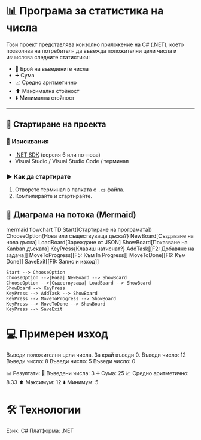 # 📊 Програма за статистика на числа

Този проект представлява конзолно приложение на C# (.NET), което позволява на потребителя да въвежда положителни цели числа и изчислява следните статистики:

- 🔢 Брой на въведените числа  
- ➕ Сума  
- 📈 Средно аритметично  
- ⬆️ Максимална стойност  
- ⬇️ Минимална стойност  

---

## 🚀 Стартиране на проекта

### 🧰 Изисквания

- [.NET SDK](https://dotnet.microsoft.com/en-us/download) (версия 6 или по-нова)
- Visual Studio / Visual Studio Code / терминал

### ▶️ Как да стартирате

1. Отворете терминал в папката с `.cs` файла.
2. Компилирайте и стартирайте.
   
## 🔄 Диаграма на потока (Mermaid)

mermaid
flowchart TD
    Start([Стартиране на програмата])
    ChooseOption{Нова или съществуваща дъска?}
    NewBoard[Създаване на нова дъска]
    LoadBoard[Зареждане от JSON]
    ShowBoard[Показване на Kanban дъската]
    KeyPress{Клавиш натиснат?}
    AddTask[[F2: Добавяне на задача]]
    MoveToProgress[[F5: Към In Progress]]
    MoveToDone[[F6: Към Done]]
    SaveExit[[F9: Запис и изход]]

    Start --> ChooseOption
    ChooseOption -->|Нова| NewBoard --> ShowBoard
    ChooseOption -->|Съществуваща| LoadBoard --> ShowBoard
    ShowBoard --> KeyPress
    KeyPress --> AddTask --> ShowBoard
    KeyPress --> MoveToProgress --> ShowBoard
    KeyPress --> MoveToDone --> ShowBoard
    KeyPress --> SaveExit


# 💻 Примерен изход
Въведи положителни цели числа. За край въведи 0.
Въведи число: 12
Въведи число: 8
Въведи число: 5
Въведи число: 0

📊 Резултати:
🔢 Въведени числа: 3
➕ Сума: 25
📈 Средно аритметично: 8.33
⬆️ Максимум: 12
⬇️ Минимум: 5

# 🛠 Технологии
Език: C#
Платформа: .NET
